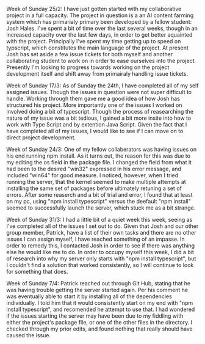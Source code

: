 Week of Sunday  25/2:
I have just gotten started with my collaborative project in a full capacity. The project in question is a an AI content farming system which has primarialy primary been developed by a fellow student: Josh Hales. I've spent a bit of time over the last several weeks, though in an increased capacity over the last few days, in order to get better aquainted with the project. Principally I've spent my time getting up to speed on typscript, which constitutes the main language of the project. At present Josh has set aside a few issue tickets for both myself and another collaborating student to work on in order to ease ourselves into the project. Presently I'm looking to progress towards working on the project development itself and shift away from primairaly handling issue tickets. 

Week of Sunday 17/3:
As of Sunday the 24th, I have completed all of my self assigned issues. Though the issues in question were not super difficult to handle. Working through them gave me a good idea of how Josh has structured his project. More importantly one of the issues I worked on involved doing a bit of typescript. Though the process of reasearching the nature of my issue was a bit tedious, I gained a bit more insite into how to work with Type Script and by extention Java Script. Given the fact that I have completed all of my issues, I would like to see if I can move on to direct project development. 

Week of Sunday 24/3:
One of my fellow collaberators was having issues on his end running npm install. As it turns out, the reason for this was due to my editing the os field in the package file. I changed the field from what it had been to the desired "win32" expressed in his error message, and included "win64" for good measure. I noticed, however, when I tried running the server, that the kernel seemed to make multiple attempts at installing the same set of packages before ultimately retuning a set of errors. After some reaserch and a bit of trial and error, I found that at least on my pc, using "npm install typescript" versus the deefault "npm install" seemed to successfully launch the server, which stuck me as a bit strange.

Week of Sunday 31/3:
I had a little bit of a quiet week this week, seeing as I've completed all of the issues I set out to do. Given that Josh and our other group member, Patrick, have a list of their own tasks and there are no other issues I can assign myself, I have reached something of an impasse. In order to remedy this, I contacted Josh in order to see if there was anything else he would like me to do. In order to occupy myself this week, I did a bit of research into why my server only starts with "npm install typescript", but I couldn't find a solution that worked consistently, so I will continue to look for something that does.

Week of Sunday 7/4:
Patrick reached out through Git Hub, stating that he was having trouble getting the server started again. Per his comment he was eventually able to start it by installing all of the dependencies individually. I told him that it would consistently start on my end with "npm install typescript", and recomended he attempt to use that. I had wondered if the issues starting the server may have been due to my fiddling with either the project's package file, or one of the other files in the directory. I checked through my prior edits, and found nothing that really should have caused the issue.
